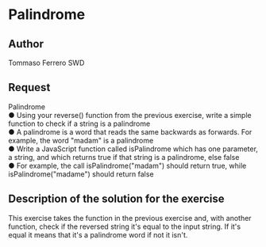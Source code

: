 # Palindrome

## Author

Tommaso Ferrero SWD

## Request

Palindrome  
● Using your reverse() function from the previous exercise, write a simple function to check if a string is a palindrome  
● A palindrome is a word that reads the same backwards as forwards. For example, the word "madam" is a palindrome  
● Write a JavaScript function called isPalindrome which has one parameter, a string, and which returns true if that string is a palindrome, else false  
● For example, the call isPalindrome("madam") should return true, while isPalindrome("madame") should return false  

## Description of the solution for the exercise

This exercise takes the function in the previous exercise and, with another function, check if the reversed string it's equal to the input string.
If it's equal it means that it's a palindrome word if not it isn't.
